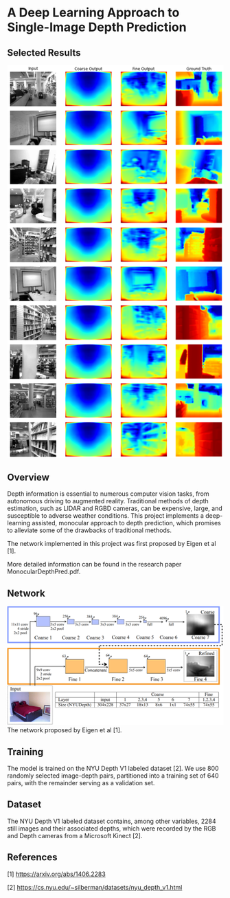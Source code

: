 # A Deep Learning Approach to Single-Image Depth Prediction

## Selected Results
![Results](large_out_prelim_labeled.png "Some Results")

## Overview
Depth information is essential to numerous computer vision tasks, from autonomous driving to augmented reality. Traditional methods of depth estimation, such as
LIDAR and RGBD cameras, can be expensive, large, and susceptible to adverse weather conditions. This project implements a deep-learning assisted, monocular approach to depth prediction,
which promises to alleviate some of the drawbacks of traditional methods.  

The network implemented in this project was first proposed by Eigen et al [1]. 

More detailed information can be found in the research paper MonocularDepthPred.pdf.

## Network
![network](Network.png "The Network")
The network proposed by Eigen et al [1].

## Training
The model is trained on the NYU Depth V1 labeled dataset [2]. We use 800 randomly selected image-depth pairs, partitioned into a training set of 640 pairs,
with the remainder serving as a validation set.

## Dataset
The NYU Depth V1 labeled dataset contains, among other variables, 2284 still images and their associated depths, which were recorded by the RGB and Depth cameras from a Microsoft Kinect [2].

## References
[1] https://arxiv.org/abs/1406.2283  

[2] https://cs.nyu.edu/~silberman/datasets/nyu_depth_v1.html
